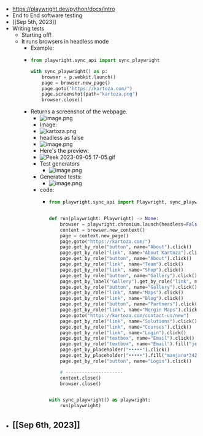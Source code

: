 - https://playwright.dev/python/docs/intro
- End to End software testing
- [[Sep 5th, 2023]]
- Writing tests
	- Starting off!
	- It runs browsers in headless mode
		- Example:
		- ```python
		  from playwright.sync_api import sync_playwright
		  
		  with sync_playwright() as p:
		      browser = p.webkit.launch()
		      page = browser.new_page()
		      page.goto("https://kartoza.com/")
		      page.screenshot(path="kartoza.png")
		      browser.close()
		  ```
		- Returns a screenshot of the webpage.
			- ![image.png](../assets/image_1693922416760_0.png)
			- Image:
			- ![kartoza.png](../assets/kartoza_1693922449062_0.png)
			- headless as false
			- ![image.png](../assets/image_1693922659057_0.png)
			- Here's the preview:
			- ![Peek 2023-09-05 17-05.gif](../assets/Peek_2023-09-05_17-05_1693922774532_0.gif)
			- Test generators
				- ![image.png](../assets/image_1693947365184_0.png)
			- Generated tests:
				- ![image.png](../assets/image_1693947468469_0.png)
			- code:
				- ```python
				  from playwright.sync_api import Playwright, sync_playwright, expect
				  
				  
				  def run(playwright: Playwright) -> None:
				      browser = playwright.chromium.launch(headless=False)
				      context = browser.new_context()
				      page = context.new_page()
				      page.goto("https://kartoza.com/")
				      page.get_by_role("button", name="About").click()
				      page.get_by_role("link", name="About Kartoza").click()
				      page.get_by_role("button", name="About").click()
				      page.get_by_role("link", name="Team").click()
				      page.get_by_role("link", name="Shop").click()
				      page.get_by_role("button", name="Gallery").click()
				      page.get_by_label("Gallery").get_by_role("link", name="Portfolio").click()
				      page.get_by_role("button", name="Gallery").click()
				      page.get_by_role("link", name="Maps").click()
				      page.get_by_role("link", name="Blog").click()
				      page.get_by_role("button", name="Partners").click()
				      page.get_by_role("link", name="Mergin Maps").click()
				      page.goto("https://kartoza.com/contact-us/new")
				      page.get_by_role("link", name="Solutions").click()
				      page.get_by_role("link", name="Courses").click()
				      page.get_by_role("link", name="Login").click()
				      page.get_by_role("textbox", name="Email").click()
				      page.get_by_role("textbox", name="Email").fill("jeff@kartoza.com")
				      page.get_by_placeholder("•••••").click()
				      page.get_by_placeholder("•••••").fill("manjaro*342")
				      page.get_by_role("button", name="Login").click()
				  
				      # ---------------------
				      context.close()
				      browser.close()
				  
				  
				  with sync_playwright() as playwright:
				      run(playwright)
				  
				  ```
- [[Sep 6th, 2023]]
	-